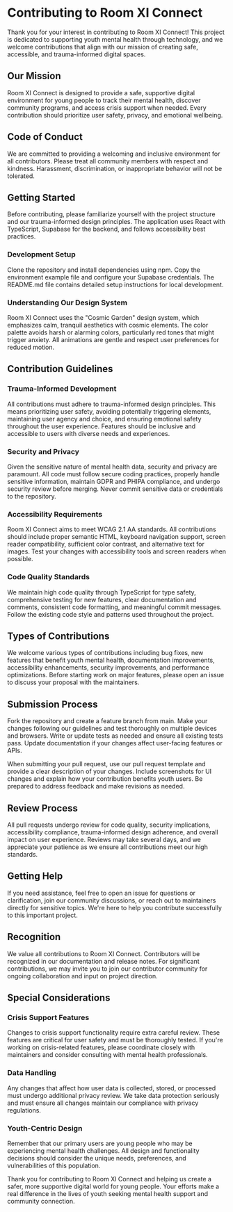 # Contributing to Room XI Connect

Thank you for your interest in contributing to Room XI Connect! This project is dedicated to supporting youth mental health through technology, and we welcome contributions that align with our mission of creating safe, accessible, and trauma-informed digital spaces.

## Our Mission

Room XI Connect is designed to provide a safe, supportive digital environment for young people to track their mental health, discover community programs, and access crisis support when needed. Every contribution should prioritize user safety, privacy, and emotional wellbeing.

## Code of Conduct

We are committed to providing a welcoming and inclusive environment for all contributors. Please treat all community members with respect and kindness. Harassment, discrimination, or inappropriate behavior will not be tolerated.

## Getting Started

Before contributing, please familiarize yourself with the project structure and our trauma-informed design principles. The application uses React with TypeScript, Supabase for the backend, and follows accessibility best practices.

### Development Setup

Clone the repository and install dependencies using npm. Copy the environment example file and configure your Supabase credentials. The README.md file contains detailed setup instructions for local development.

### Understanding Our Design System

Room XI Connect uses the "Cosmic Garden" design system, which emphasizes calm, tranquil aesthetics with cosmic elements. The color palette avoids harsh or alarming colors, particularly red tones that might trigger anxiety. All animations are gentle and respect user preferences for reduced motion.

## Contribution Guidelines

### Trauma-Informed Development

All contributions must adhere to trauma-informed design principles. This means prioritizing user safety, avoiding potentially triggering elements, maintaining user agency and choice, and ensuring emotional safety throughout the user experience. Features should be inclusive and accessible to users with diverse needs and experiences.

### Security and Privacy

Given the sensitive nature of mental health data, security and privacy are paramount. All code must follow secure coding practices, properly handle sensitive information, maintain GDPR and PHIPA compliance, and undergo security review before merging. Never commit sensitive data or credentials to the repository.

### Accessibility Requirements

Room XI Connect aims to meet WCAG 2.1 AA standards. All contributions should include proper semantic HTML, keyboard navigation support, screen reader compatibility, sufficient color contrast, and alternative text for images. Test your changes with accessibility tools and screen readers when possible.

### Code Quality Standards

We maintain high code quality through TypeScript for type safety, comprehensive testing for new features, clear documentation and comments, consistent code formatting, and meaningful commit messages. Follow the existing code style and patterns used throughout the project.

## Types of Contributions

We welcome various types of contributions including bug fixes, new features that benefit youth mental health, documentation improvements, accessibility enhancements, security improvements, and performance optimizations. Before starting work on major features, please open an issue to discuss your proposal with the maintainers.

## Submission Process

Fork the repository and create a feature branch from main. Make your changes following our guidelines and test thoroughly on multiple devices and browsers. Write or update tests as needed and ensure all existing tests pass. Update documentation if your changes affect user-facing features or APIs.

When submitting your pull request, use our pull request template and provide a clear description of your changes. Include screenshots for UI changes and explain how your contribution benefits youth users. Be prepared to address feedback and make revisions as needed.

## Review Process

All pull requests undergo review for code quality, security implications, accessibility compliance, trauma-informed design adherence, and overall impact on user experience. Reviews may take several days, and we appreciate your patience as we ensure all contributions meet our high standards.

## Getting Help

If you need assistance, feel free to open an issue for questions or clarification, join our community discussions, or reach out to maintainers directly for sensitive topics. We're here to help you contribute successfully to this important project.

## Recognition

We value all contributions to Room XI Connect. Contributors will be recognized in our documentation and release notes. For significant contributions, we may invite you to join our contributor community for ongoing collaboration and input on project direction.

## Special Considerations

### Crisis Support Features

Changes to crisis support functionality require extra careful review. These features are critical for user safety and must be thoroughly tested. If you're working on crisis-related features, please coordinate closely with maintainers and consider consulting with mental health professionals.

### Data Handling

Any changes that affect how user data is collected, stored, or processed must undergo additional privacy review. We take data protection seriously and must ensure all changes maintain our compliance with privacy regulations.

### Youth-Centric Design

Remember that our primary users are young people who may be experiencing mental health challenges. All design and functionality decisions should consider the unique needs, preferences, and vulnerabilities of this population.

Thank you for contributing to Room XI Connect and helping us create a safer, more supportive digital world for young people. Your efforts make a real difference in the lives of youth seeking mental health support and community connection.
